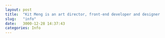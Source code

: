 ```yaml
---
layout: post
title:  "Kit Meng is an art director, front-end developer and designer based in KL, Malaysia working in branding, and interaction design."
slug:   "info"
date:   3000-12-28 14:37:43
categories: Info
---
```


<div style="padding-bottom:100px;"></div>
